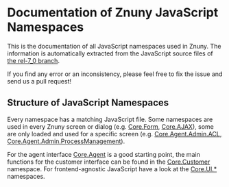 # Documentation of Znuny JavaScript Namespaces

This is the documentation of all JavaScript namespaces used in Znuny. The information
is automatically extracted from the JavaScript source files of
[the rel-7_0 branch](https://github.com/znuny/znuny/tree/rel-7_0).

If you find any error or an inconsistency, please feel free to fix the issue and send us a pull request!

## Structure of JavaScript Namespaces

Every namespace has a matching JavaScript file. Some namespaces are used in every Znuny screen or dialog (e.g.
[Core.Form](Core.Form.html), [Core.AJAX](Core.AJAX.html)), some are only loaded and used for a specific screen (e.g.
[Core.Agent.Admin.ACL](Core.Agent.Admin.ACL.html),
[Core.Agent.Admin.ProcessManagement](Core.Agent.Admin.ProcessManagement.html)).

For the agent interface [Core.Agent](Core.Agent.html) is a good starting point, the main functions for the customer
interface can be found in the [Core.Customer](Core.Customer.html) namespace. For frontend-agnostic JavaScript have a
look at the [Core.UI.*](Core.UI.html) namespaces.

